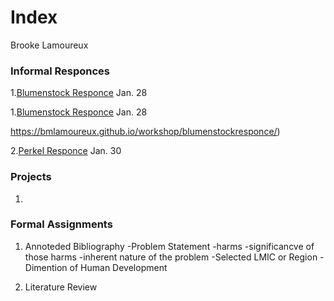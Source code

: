 # Index

Brooke Lamoureux

### Informal Responces

1.[Blumenstock Responce](https://github.com/bmlamoureux/workshop/blob/master/blumenstock.md) Jan. 28

1.[Blumenstock Responce](https://bmlamoureux.github.io/workshop/blumenstock_responce/) Jan. 28 

https://bmlamoureux.github.io/workshop/blumenstockresponce/)


2.[Perkel Responce](https://github.com/bmlamoureux/workshop/blob/master/perkel.md) Jan. 30
### Projects

1. 

### Formal Assignments 

1. Annoteded Bibliography
-Problem Statement
  -harms
  -significancve of those harms
  -inherent nature of the problem
-Selected LMIC or Region
-Dimention of Human Development

2. Literature Review
